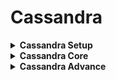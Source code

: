 # Cassandra 
<details> <summary><b>Cassandra Setup</b></summary>
  <details><summary><b>Cassandra 3.11 setup in windows as windows is not supporting version 4 for that refer docker setup</b></summary>
  <p>
  
   - Go to cassandra bin directory
   - kdsf
   - fdsfkdsf
  </p>
  </details>
  
  <details><summary><b>Cassandra setup in windows using docker</b></summary>
  <p>
  
   - Make sure docker desktop is installed in your machine
   - Open command prompt and run below command
   ```
    docker pull cassandra:latest
   ``` 
   - Go to docker desktop, you will be able to see doker container running, go to docker terminal form docker desktop and run cqlsh
   - fdsfkdsf
    
    
  </p>
    
  </details>
 </p>
</details>
  
<details> <summary><b>Cassandra Core</b></summary>
<p>
  Go to cassandra bin drectory and run below command form terminal to start cassandra server</br>
  
   cassandra.bat sqlsh

</p>
<p>
  
   - Replication, data centers and Racks
   
     - Open new command prompt and run ```  nodetool status ``` it will give the following output which means this machine or this instance of cassandra is running on rack 1
     
     ```
     Status=Up/Down
      |/ State=Normal/Leaving/Joining/Moving
      --  Address    Load       Tokens       Owns (effective)  Host ID                               Rack
      UN  127.0.0.1  181.21 KiB  256          100.0%            bc840d7e-ca5c-4c10-9c9b-79283ab2a0f1  rack1
     ```
   - CQL- Keyspaces and Tables
     - we write the cassandra query on cassandra query shell for that run ```  cassandra.bat sqlsh ``` command
     - Creating keyspaces
       - use below command to create keyspaces
       ```
        CREATE KEYSPACE test_keyspace WITH replication = {'class': 'SimpleStrategy', 'replication_factor': '1'} AND durable_writes='true';
       ```
       - Use ``` describe <keyspace name> ```  command to check the created keyspace
       - Use ``` describe keyspaces ``` command to list down all the keyspaces
       - ``` drop keyspace <keyspace name> ``` will drop the specified keyspace
       - ``` use <keyspace name> ``` will move u on the create keyspace
     - Creating table
       - simple create table statement
       ```
        CREATE TABLE student_by_id (id int primary key, name text, addressLine1 text, country text);
       ```
       - Creating table with composite key(we can specy n number of columns in primary key)
       ```
         CREATE TABLE student_by_address (addressLine1 text, id int , name text, country text, primary key(addressLine1,id));
       ```
       - create table with clustering key
       ```
        CREATE TABLE student_by_addressln1_and_city (addressLine1 text, id int , name text, country text, city text, primary key((addressLine1,city)id));
       ```
      - below command can be used to describe tables
      ```
       describe tables
      ```
      ```
      describe <table name>
      ```
   - Consistency, insert and selects  for more details click [here](https://github.com/singhrakeshgkp/spring/blob/master/cqlshqueries.md)
    
</p>
</details>
 
 <details><summary><b>Cassandra Advance</b></summary>
  <p>
  
   - Peer to Peer Architecture
     - In peer to peer architecture every nodes in the cluster are considered equal(it does not follow leader and follower approach)
     - Replica is independent on each other and dont relly on each other. 
     - Node who receives the request form client called 'co-ordinatior' it is respinsible to sync the darta in in other partition/node.
  
  </p>
  </details> 
